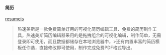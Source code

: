 


#### 简历

[resumeis](https://www.resumeis.com/)
>热速美斯是一款免费简单好用的可视化简历编辑工具、免费的简历制作工具，热速美斯简历编辑器采用的是拖拽组合的可视化编辑，制作简单，无需登录即可使用，而且数据都储存在本地浏览器中，>还有内置丰富的简历模板任你选，直接修改即可使用，制作完成免费PDF格式导出。
>

